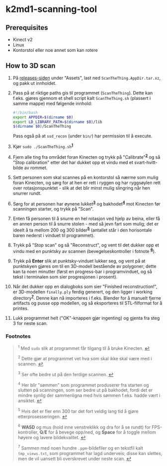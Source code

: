 # k2md1-scanning-tool

## Prerequisites
* Kinect v2
* Linux
* Kontorstol eller noe annet som kan rotere

## How to 3D scan

1. På [releases-siden](https://github.com/hackerspace-ntnu/k2md1-scanning-tool/releases) under "Assets", last ned `ScanTheThing.AppDir.tar.xz`, og pakk ut innholdet.

2. Pass på at riktige paths gis til programmet (`ScanTheThing`). Dette kan f.eks. gjøres gjennom et shell script kalt `ScanTheThing.sh` (plassert i samme mappe) med følgende innhold:
   ```bash
   #!/bin/bash
   export APPDIR=$(dirname $0)
   export LD_LIBRARY_PATH=$(dirname $0)/lib
   $(dirname $0)/ScanTheThing
   ```
   Pass også på at `ssd_recon` (under `bin/`) har permission til å execute.

3. Kjør `sudo ./ScanTheThing.sh`<sup id="a-sudo">[**1**](#f-sudo)</sup>

4. Fjern alle ting fra området foran Kinecten og trykk på "Calibrate"<sup id="a-calibrate">[**2**](#f-calibrate)</sup> og så "Stop calibration" etter det har dukket opp et vindu med et svart-hvitt-bilde av rommet.

5. Sett personen som skal scannes på en kontorstol så nærme som mulig foran Kinecten, og sørg for at hen er rett i ryggen og har ryggsøylen rett over rotasjonspunktet - slik at det blir minst mulig slingring når hen snurrer rundt.

6. Sørg for at personen har øynene lukket<sup id="a-eyes-closed">[**3**](#f-eyes-closed)</sup> og bakhodet<sup id="a-back-of-head">[**4**](#f-back-of-head)</sup> mot Kinecten før scanningen starter, og trykk på "Scan".

7. Enten få personen til å snurre en hel rotasjon ved hjelp av beina, eller få en annen person til å snurre stolen - med så jevn fart som mulig; det er ideelt å ta mellom 200 og 300 bilder<sup id="a-num-images">[**5**](#f-num-images)</sup> (antallet står i den horisontale baren nederst i vinduet til programmet).

8. Trykk på "Stop scan" og så "Reconstruct", og vent til det dukker opp et vindu med en punktsky av scannen (bevegelseskontroller i fotnote <sup id="a-controls">[**6**](#f-controls)</sup>).

9. Trykk på **Enter** slik at punktsky-vinduet lukker seg, og vent på at punktskyen gjøres om til en 3D-modell bestående av polygoner; dette kan ta noen minutter (først en progress-bar i programvinduet, og så tekst i terminalen som sier progresjonen i prosent).

10. Når det dukker opp en dialogboks som sier "Finished reconstruction!", er 3D-modellen `finally.ply` ferdig generert, og den ligger i working directory<sup id="a-generated-files">[**7**](#f-generated-files)</sup>. Denne kan nå importeres i f.eks. Blender for å manuelt fjerne artifacts og pusse opp modellen, og så eksporteres til STL-filformat for å printes.

11. Lukk programmet helt ("OK"-knappen gjør ingenting) og gjenta fra steg 3 for neste scan.


### Footnotes
> <sup id="f-sudo">1</sup> Med `sudo` slik at programmet får tilgang til å bruke Kinecten. [↩](#a-sudo)
>
> <sup id="f-calibrate">2</sup> Dette gjør at programmet vet hva som skal ikke skal være med i scannen. [↩](#a-calibrate)
>
> <sup id="f-eyes-closed">3</sup> Ser ofte bedre ut på den ferdige scannen. [↩](#a-eyes-closed)
>
> <sup id="f-back-of-head">4</sup> Her blir "sømmen" som programmet produserer fra starten og slutten på scanningen, som ser bedre ut på bakhodet, fordi det er mindre synlig der sammenligna med hvis sømmen f.eks. hadde vært i ansiktet. [↩](#a-back-of-head)
>
> <sup id="f-num-images">5</sup> Hvis det er fler enn 300 tar det fort veldig lang tid å gjøre etterprosesseringen. [↩](#a-num-images)
>
> <sup id="f-controls">6</sup> **WASD** og mus (hold inne venstreklikk og dra for å se rundt) for FPS-kontroller, **Q**/**E** for å bevege opp/ned, og **Space** for å toggle mellom høyere og lavere bildekvalitet. [↩](#a-controls)
>
> <sup id="f-generated-files">7</sup> Sammen med noen hundre `.ppm`-bildefiler og en tekstfil kalt `tmp_views.txt`, som programmet har lagd underveis; disse kan slettes, men de vil uansett bli overskrevet under neste scan. [↩](#a-generated-files)
